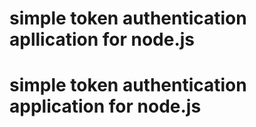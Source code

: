 # simple token authentication apllication for node.js
# simple token authentication application for node.js
